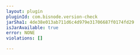 ```yaml
---
layout: plugin
pluginId: com.bisnode.version-check
jarSha1: 4de38e013ab711d6c4d979e31706687f0174fd29
isJarAvailable: true
error: NONE
violations: []

---
```

